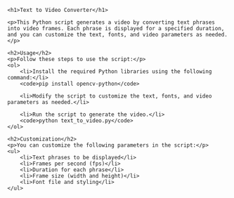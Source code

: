     <h1>Text to Video Converter</h1>
    
    <p>This Python script generates a video by converting text phrases into video frames. Each phrase is displayed for a specified duration, and you can customize the text, fonts, and video parameters as needed.</p>

    <h2>Usage</h2>
    <p>Follow these steps to use the script:</p>
    <ol>
        <li>Install the required Python libraries using the following command:</li>
        <code>pip install opencv-python</code>

        <li>Modify the script to customize the text, fonts, and video parameters as needed.</li>

        <li>Run the script to generate the video.</li>
        <code>python text_to_video.py</code>
    </ol>

    <h2>Customization</h2>
    <p>You can customize the following parameters in the script:</p>
    <ul>
        <li>Text phrases to be displayed</li>
        <li>Frames per second (fps)</li>
        <li>Duration for each phrase</li>
        <li>Frame size (width and height)</li>
        <li>Font file and styling</li>
    </ul>
